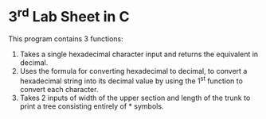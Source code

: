 # 3<sup>rd</sup> Lab Sheet in C
This program contains 3 functions:
1. Takes a single hexadecimal character input and returns the equivalent in decimal.
2. Uses the formula for converting hexadecimal to decimal, to convert a hexadecimal string into its decimal value by using the 1<sup>st</sup> function to convert each character.
3. Takes 2 inputs of width of the upper section and length of the trunk to print a tree consisting entirely of * symbols.

